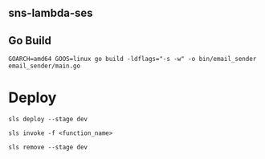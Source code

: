 ## sns-lambda-ses

## Go Build

```
GOARCH=amd64 GOOS=linux go build -ldflags="-s -w" -o bin/email_sender email_sender/main.go
```

# Deploy

```
sls deploy --stage dev
```

```
sls invoke -f <function_name>
```

```
sls remove --stage dev
```
